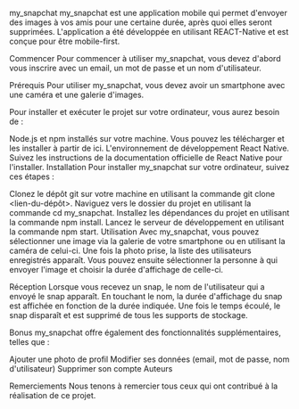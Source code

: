 my_snapchat
my_snapchat est une application mobile qui permet d'envoyer des images à vos amis pour une certaine durée, après quoi elles seront supprimées. L'application a été développée en utilisant REACT-Native et est conçue pour être mobile-first.

Commencer
Pour commencer à utiliser my_snapchat, vous devez d'abord vous inscrire avec un email, un mot de passe et un nom d'utilisateur.

Prérequis
Pour utiliser my_snapchat, vous devez avoir un smartphone avec une caméra et une galerie d'images.

Pour installer et exécuter le projet sur votre ordinateur, vous aurez besoin de :

Node.js et npm installés sur votre machine. Vous pouvez les télécharger et les installer à partir de ici.
L'environnement de développement React Native. Suivez les instructions de la documentation officielle de React Native pour l'installer.
Installation
Pour installer my_snapchat sur votre ordinateur, suivez ces étapes :

Clonez le dépôt git sur votre machine en utilisant la commande git clone <lien-du-dépôt>.
Naviguez vers le dossier du projet en utilisant la commande cd my_snapchat.
Installez les dépendances du projet en utilisant la commande npm install.
Lancez le serveur de développement en utilisant la commande npm start.
Utilisation
Avec my_snapchat, vous pouvez sélectionner une image via la galerie de votre smartphone ou en utilisant la caméra de celui-ci. Une fois la photo prise, la liste des utilisateurs enregistrés apparaît. Vous pouvez ensuite sélectionner la personne à qui envoyer l'image et choisir la durée d'affichage de celle-ci.

Réception
Lorsque vous recevez un snap, le nom de l'utilisateur qui a envoyé le snap apparaît. En touchant le nom, la durée d'affichage du snap est affichée en fonction de la durée indiquée. Une fois le temps écoulé, le snap disparaît et est supprimé de tous les supports de stockage.

Bonus
my_snapchat offre également des fonctionnalités supplémentaires, telles que :

Ajouter une photo de profil
Modifier ses données (email, mot de passe, nom d'utilisateur)
Supprimer son compte
Auteurs

Remerciements
Nous tenons à remercier tous ceux qui ont contribué à la réalisation de ce projet.
